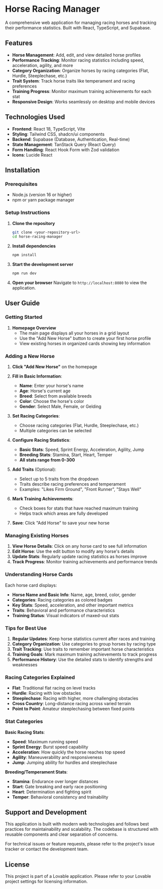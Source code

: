 
# Horse Racing Manager

A comprehensive web application for managing racing horses and tracking their performance statistics. Built with React, TypeScript, and Supabase.

## Features

- **Horse Management**: Add, edit, and view detailed horse profiles
- **Performance Tracking**: Monitor racing statistics including speed, acceleration, agility, and more
- **Category Organization**: Organize horses by racing categories (Flat, Hurdle, Steeplechase, etc.)
- **Trait System**: Track horse traits like temperament and racing preferences
- **Training Progress**: Monitor maximum training achievements for each stat
- **Responsive Design**: Works seamlessly on desktop and mobile devices

## Technologies Used

- **Frontend**: React 18, TypeScript, Vite
- **Styling**: Tailwind CSS, shadcn/ui components
- **Backend**: Supabase (Database, Authentication, Real-time)
- **State Management**: TanStack Query (React Query)
- **Form Handling**: React Hook Form with Zod validation
- **Icons**: Lucide React

## Installation

### Prerequisites

- Node.js (version 16 or higher)
- npm or yarn package manager

### Setup Instructions

1. **Clone the repository**
   ```bash
   git clone <your-repository-url>
   cd horse-racing-manager
   ```

2. **Install dependencies**
   ```bash
   npm install
   ```

3. **Start the development server**
   ```bash
   npm run dev
   ```

4. **Open your browser**
   Navigate to `http://localhost:8080` to view the application.

## User Guide

### Getting Started

1. **Homepage Overview**
   - The main page displays all your horses in a grid layout
   - Use the "Add New Horse" button to create your first horse profile
   - View existing horses in organized cards showing key information

### Adding a New Horse

1. **Click "Add New Horse"** on the homepage
2. **Fill in Basic Information**:
   - **Name**: Enter your horse's name
   - **Age**: Horse's current age
   - **Breed**: Select from available breeds
   - **Color**: Choose the horse's color
   - **Gender**: Select Male, Female, or Gelding

3. **Set Racing Categories**:
   - Choose racing categories (Flat, Hurdle, Steeplechase, etc.)
   - Multiple categories can be selected

4. **Configure Racing Statistics**:
   - **Basic Stats**: Speed, Sprint Energy, Acceleration, Agility, Jump
   - **Breeding Stats**: Stamina, Start, Heart, Temper
   - **All stats range from 0-300**

5. **Add Traits** (Optional):
   - Select up to 5 traits from the dropdown
   - Traits describe racing preferences and temperament
   - Examples: "Likes Firm Ground", "Front Runner", "Stays Well"

6. **Mark Training Achievements**:
   - Check boxes for stats that have reached maximum training
   - Helps track which areas are fully developed

7. **Save**: Click "Add Horse" to save your new horse

### Managing Existing Horses

1. **View Horse Details**: Click on any horse card to see full information
2. **Edit Horse**: Use the edit button to modify any horse's details
3. **Update Stats**: Regularly update racing statistics as horses improve
4. **Track Progress**: Monitor training achievements and performance trends

### Understanding Horse Cards

Each horse card displays:
- **Horse Name and Basic Info**: Name, age, breed, color, gender
- **Categories**: Racing categories as colored badges
- **Key Stats**: Speed, acceleration, and other important metrics
- **Traits**: Behavioral and performance characteristics
- **Training Status**: Visual indicators of maxed-out stats

### Tips for Best Use

1. **Regular Updates**: Keep horse statistics current after races and training
2. **Category Organization**: Use categories to group horses by racing type
3. **Trait Tracking**: Use traits to remember important horse characteristics
4. **Training Goals**: Mark maximum training achievements to track progress
5. **Performance History**: Use the detailed stats to identify strengths and weaknesses

### Racing Categories Explained

- **Flat**: Traditional flat racing on level tracks
- **Hurdle**: Racing with low obstacles
- **Steeplechase**: Racing with higher, more challenging obstacles
- **Cross Country**: Long-distance racing across varied terrain
- **Point to Point**: Amateur steeplechasing between fixed points

### Stat Categories

**Basic Racing Stats**:
- **Speed**: Maximum running speed
- **Sprint Energy**: Burst speed capability
- **Acceleration**: How quickly the horse reaches top speed
- **Agility**: Maneuverability and responsiveness
- **Jump**: Jumping ability for hurdles and steeplechase

**Breeding/Temperament Stats**:
- **Stamina**: Endurance over longer distances
- **Start**: Gate breaking and early race positioning
- **Heart**: Determination and fighting spirit
- **Temper**: Behavioral consistency and trainability

## Support and Development

This application is built with modern web technologies and follows best practices for maintainability and scalability. The codebase is structured with reusable components and clear separation of concerns.

For technical issues or feature requests, please refer to the project's issue tracker or contact the development team.

## License

This project is part of a Lovable application. Please refer to your Lovable project settings for licensing information.
